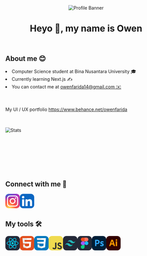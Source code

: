 <p align="center">
  <img src="https://github.com/Vilosofy/Vilosofy/assets/110817879/6347a11c-cca4-4fd5-a14b-3de8f4a9d3d6" alt="Profile Banner">
</p>

<h1 align="center"> Heyo 👋, my name is Owen </h1>
  
<br>

## About me 😊
<li> Computer Science student at Bina Nusantara University 🎓 </li>
<li> Currently learning Next.js ✍️ </li>
<li> You can contact me at <a href="mailto:owenfarida14@gmail.com?"> owenfarida14@gmail.com ✉️ </a></li>

<br>
<br>

My UI / UX portfolio https://www.behance.net/owenfarida

<br>
<br>

<img align="left" src="https://github-readme-stats.vercel.app/api/top-langs/?username=Vilosofy&layout=compact" alt="Stats" width="400px"/>

<br>
<br>
<br>
<br>
<br>
<br>
<br>
<br>


## Connect with me 🔗
<a href="https://www.instagram.com/owenfarida/"><img align="left" src="https://github.com/tandpfun/skill-icons/blob/main/icons/Instagram.svg" alt="owenfarida | Instagram" width="45px"/></a>
<a href="https://www.linkedin.com/in/owen-farida-b1a621236/"><img align="left" src="https://github.com/tandpfun/skill-icons/blob/main/icons/LinkedIn.svg" alt="Owen Farida | LinkedIn" width="45px"/></a>

<br>
<br>
<br>

## My tools 🛠️
<img align="left" src="https://github.com/tandpfun/skill-icons/blob/main/icons/React-Dark.svg" alt="React" width="45px"/>
<img align="left" src="https://github.com/tandpfun/skill-icons/blob/main/icons/HTML.svg" alt="HTML" width="45px"/>
<img align="left" src="https://github.com/tandpfun/skill-icons/blob/main/icons/CSS.svg" alt="CSS" width="45px"/>
<img align="left" src="https://github.com/tandpfun/skill-icons/blob/main/icons/JavaScript.svg" alt="JS" width="45px"/>
<img align="left" src="https://github.com/tandpfun/skill-icons/blob/main/icons/TailwindCSS-Dark.svg" alt="JS" width="45px"/>
<img align="left" src="https://github.com/tandpfun/skill-icons/blob/main/icons/Figma-Dark.svg" alt="Figma" width="45px"/>
<img align="left" src="https://github.com/tandpfun/skill-icons/blob/main/icons/Photoshop.svg" alt="Adobe Photoshop" width="45px"/>
<img align="left" src="https://github.com/tandpfun/skill-icons/blob/main/icons/Illustrator.svg" alt="Adobe Illustrator" width="45px"/>


<!--
**Vilosofy/Vilosofy** is a ✨ _special_ ✨ repository because its `README.md` (this file) appears on your GitHub profile.

Here are some ideas to get you started:

- 🔭 I’m currently working on ...
- 🌱 I’m currently learning ...
- 👯 I’m looking to collaborate on ...
- 🤔 I’m looking for help with ...
- 💬 Ask me about ...
- 📫 How to reach me: ...
- 😄 Pronouns: ...
- ⚡ Fun fact: ...
-->
